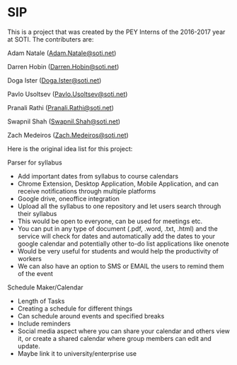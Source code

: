 # SIP
This is a project that was created by the PEY Interns of the 2016-2017 year at SOTI. The contributers are:

Adam Natale (Adam.Natale@soti.net)

Darren Hobin (Darren.Hobin@soti.net)

Doga Ister (Doga.Ister@soti.net)

Pavlo Usoltsev (Pavlo.Usoltsev@soti.net)

Pranali Rathi (Pranali.Rathi@soti.net)

Swapnil Shah (Swapnil.Shah@soti.net)

Zach Medeiros (Zach.Medeiros@soti.net)

Here is the original idea list for this project:

Parser for syllabus  
- Add important dates from syllabus to course calendars  
- Chrome Extension, Desktop Application, Mobile Application, and can receive notifications through multiple platforms  
- Google drive, oneoffice integration  
- Upload all the syllabus to one repository and let users search through their syllabus  
- This would be open to everyone, can be used for meetings etc.  
- You can put in any type of document (.pdf, .word, .txt, .html) and the service will check for dates and automatically add     the dates to your google calendar and potentially other to-do list applications like onenote  
- Would be very useful for students and would help the productivity of workers  
- We can also have an option to SMS or EMAIL the users to remind them of the event  

Schedule Maker/Calendar  
- Length of Tasks  
- Creating a schedule for different things  
- Can schedule around events and specified breaks  
- Include reminders   
- Social media aspect where you can share your calendar and others view it, or create a shared calendar where group members can edit and update.  
- Maybe link it to university/enterprise use  


